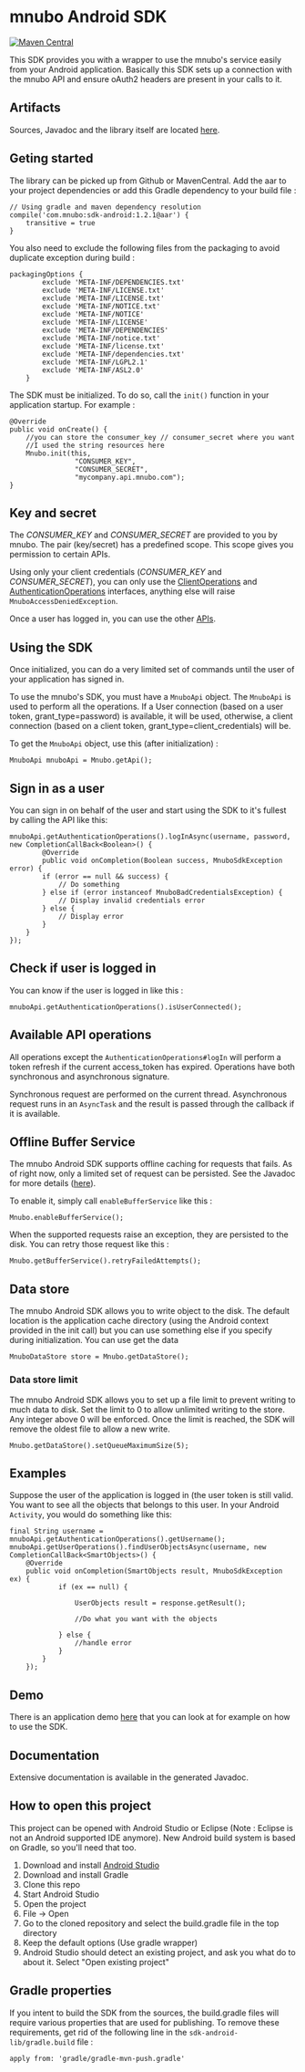 # mnubo Android SDK #
[![Maven Central](https://maven-badges.herokuapp.com/maven-central/com.mnubo/sdk-android/badge.svg)](https://maven-badges.herokuapp.com/maven-central/com.mnubo/sdk-android)

This SDK provides you with a wrapper to use the mnubo's service easily from your Android application.
Basically this SDK sets up a connection with the mnubo API and ensure oAuth2 headers are present in
your calls to it.

## Artifacts ##
Sources, Javadoc and the library itself are located
[here](http://search.maven.org/#search|gav|1|g%3A%22com.mnubo%22%20AND%20a%3A%22sdk-android%22).

## Geting started ##

The library can be picked up from Github or MavenCentral. Add the aar to your project dependencies
or add this Gradle dependency to your build file :

```
// Using gradle and maven dependency resolution
compile('com.mnubo:sdk-android:1.2.1@aar') {
    transitive = true
}
```

You also need to exclude the following files from the packaging to avoid duplicate exception during
build :
```
packagingOptions {
        exclude 'META-INF/DEPENDENCIES.txt'
        exclude 'META-INF/LICENSE.txt'
        exclude 'META-INF/LICENSE.txt'
        exclude 'META-INF/NOTICE.txt'
        exclude 'META-INF/NOTICE'
        exclude 'META-INF/LICENSE'
        exclude 'META-INF/DEPENDENCIES'
        exclude 'META-INF/notice.txt'
        exclude 'META-INF/license.txt'
        exclude 'META-INF/dependencies.txt'
        exclude 'META-INF/LGPL2.1'
        exclude 'META-INF/ASL2.0'
    }
```

The SDK must be initialized. To do so, call the `init()` function in your application startup. For
example :

```
@Override
public void onCreate() {
    //you can store the consumer_key // consumer_secret where you want
    //I used the string resources here
    Mnubo.init(this,
                "CONSUMER_KEY",
                "CONSUMER_SECRET",
                "mycompany.api.mnubo.com");
}
```

## Key and secret ##
The _CONSUMER\_KEY_ and _CONSUMER\_SECRET_ are provided to you by mnubo. The pair (key/secret) has a
predefined scope. This scope gives you permission to certain APIs.

Using only your client credentials (_CONSUMER\_KEY_ and _CONSUMER\_SECRET_), you can only use the
[ClientOperations](sdk-android-lib/src/main/java/com/mnubo/platform/android/sdk/api/operations/ClientOperations.java)
 and [AuthenticationOperations](sdk-android-lib/src/main/java/com/mnubo/platform/android/sdk/api/operations/AuthenticationOperations.java)
 interfaces, anything else will raise `MnuboAccessDeniedException`.

Once a user has logged in, you can use the other
[APIs](sdk-android-lib/src/main/java/com/mnubo/platform/android/sdk/api/operations/).

## Using the SDK ##
Once initialized, you can do a very limited set of commands until the user of your application has
signed in.

To use the mnubo's SDK, you must have a `MnuboApi` object. The `MnuboApi` is used to perform all
the operations. If a User connection (based on a user token, grant\_type=password)
is available, it will be used, otherwise, a client connection (based on a client token,
grant\_type=client\_credentials) will be.

To get the `MnuboApi` object, use this (after initialization) :

```
MnuboApi mnuboApi = Mnubo.getApi();
```

## Sign in as a user

You can sign in on behalf of the user and start using the SDK to it's fullest by calling the
API like this:
```
mnuboApi.getAuthenticationOperations().logInAsync(username, password, new CompletionCallBack<Boolean>() {
        @Override
        public void onCompletion(Boolean success, MnuboSdkException error) {
        if (error == null && success) {
            // Do something
        } else if (error instanceof MnuboBadCredentialsException) {
            // Display invalid credentials error
        } else {
            // Display error
        }
    }
});
```
## Check if user is logged in

You can know if the user is logged in like this :
```
mnuboApi.getAuthenticationOperations().isUserConnected();
```

## Available API operations ##
All operations except the `AuthenticationOperations#logIn` will perform a token
refresh if the current access\_token has expired. Operations have both synchronous and asynchronous
signature.

Synchronous request are performed on the current thread. Asynchronous request runs in an `AsyncTask`
and the result is passed through the callback if it is available.

## Offline Buffer Service
The mnubo Android SDK supports offline caching for requests that fails. As of right now, only a
limited set of request can be persisted. See the Javadoc for more details
([here](sdk-android-lib/src/main/java/com/mnubo/platform/android/sdk/api/services/buffer/impl/MnuboBufferServiceImpl.java)).

To enable it, simply call `enableBufferService` like this :

```
Mnubo.enableBufferService();
```

When the supported requests raise an exception, they are persisted to the disk. You can retry those
request like this :
```
Mnubo.getBufferService().retryFailedAttempts();
```

## Data store
The mnubo Android SDK allows you to write object to the disk. The default location is the
 application cache directory (using the Android context provided in the init call) but you can use something else
 if you specify during initialization.
You can use get the data
```
MnuboDataStore store = Mnubo.getDataStore();
```

### Data store limit
The mnubo Android SDK allows you to set up a file limit to prevent writing to much data to disk.
Set the limit to 0 to allow unlimited writing to the store. Any integer above 0 will be enforced. Once
the limit is reached, the SDK will remove the oldest file to allow a new write.
```
Mnubo.getDataStore().setQueueMaximumSize(5);
```

## Examples
Suppose the user of the application is logged in (the user token is still valid. You want to see all
the objects that belongs to this user. In your Android `Activity`, you would do something like this:

```
final String username = mnuboApi.getAuthenticationOperations().getUsername();
mnuboApi.getUserOperations().findUserObjectsAsync(username, new CompletionCallBack<SmartObjects>() {
    @Override
    public void onCompletion(SmartObjects result, MnuboSdkException ex) {
            if (ex == null) {

                UserObjects result = response.getResult();

                //Do what you want with the objects

            } else {
                //handle error
            }
        }
    });
```

## Demo
There is an application demo [here](sdk-android-demo/) that you can look at for example on
how to use the SDK.

## Documentation ##
Extensive documentation is available in the generated Javadoc.

## How to open this project ##
This project can be opened with Android Studio or Eclipse (Note : Eclipse is not an Android supported IDE anymore). New Android build system is based on Gradle, so you'll need that too.

 1. Download and install [Android Studio](http://developer.android.com/sdk/index.html)
 2. Download and install Gradle
 3. Clone this repo
 4. Start Android Studio
 5. Open the project
   1. File -> Open
   2. Go to the cloned repository and select the build.gradle file in the top directory
   3. Keep the default options (Use gradle wrapper)
   4. Android Studio should detect an existing project, and ask you what do to about it. Select "Open existing project"

## Gradle properties ##
If you intent to build the SDK from the sources, the build.gradle files will require various
properties that are used for publishing. To remove these requirements, get rid of the following
line in the `sdk-android-lib/gradle.build` file :

```
apply from: 'gradle/gradle-mvn-push.gradle'
```
